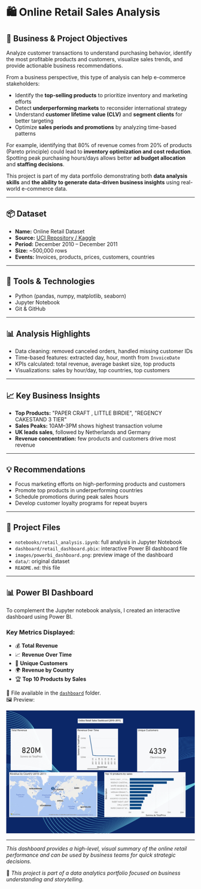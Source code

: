 # 🛍️ Online Retail Sales Analysis

## 🎯 Business & Project Objectives

Analyze customer transactions to understand purchasing behavior, identify the most profitable products and customers, visualize sales trends, and provide actionable business recommendations.

From a business perspective, this type of analysis can help e-commerce stakeholders:
- Identify the **top-selling products** to prioritize inventory and marketing efforts
- Detect **underperforming markets** to reconsider international strategy
- Understand **customer lifetime value (CLV)** and **segment clients** for better targeting
- Optimize **sales periods and promotions** by analyzing time-based patterns

For example, identifying that 80% of revenue comes from 20% of products (Pareto principle) could lead to **inventory optimization and cost reduction**. Spotting peak purchasing hours/days allows better **ad budget allocation** and **staffing decisions**.

This project is part of my data portfolio demonstrating both **data analysis skills** and **the ability to generate data-driven business insights** using real-world e-commerce data.

---

## 📦 Dataset

- **Name:** Online Retail Dataset  
- **Source:** [UCI Repository / Kaggle](https://www.kaggle.com/datasets/carrie1/ecommerce-data)  
- **Period:** December 2010 – December 2011  
- **Size:** ~500,000 rows  
- **Events:** Invoices, products, prices, customers, countries

---

## 🧰 Tools & Technologies

- Python (pandas, numpy, matplotlib, seaborn)
- Jupyter Notebook
- Git & GitHub

---

## 📊 Analysis Highlights

- Data cleaning: removed canceled orders, handled missing customer IDs  
- Time-based features: extracted day, hour, month from `InvoiceDate`  
- KPIs calculated: total revenue, average basket size, top products  
- Visualizations: sales by hour/day, top countries, top customers

---

## 📈 Key Business Insights

- **Top Products:** "PAPER CRAFT , LITTLE BIRDIE", "REGENCY CAKESTAND 3 TIER"  
- **Sales Peaks:** 10AM–3PM shows highest transaction volume  
- **UK leads sales**, followed by Netherlands and Germany  
- **Revenue concentration:** few products and customers drive most revenue

---

## 💡 Recommendations

- Focus marketing efforts on high-performing products and customers  
- Promote top products in underperforming countries  
- Schedule promotions during peak sales hours  
- Develop customer loyalty programs for repeat buyers

---


## 📎 Project Files

- `notebooks/retail_analysis.ipynb`: full analysis in Jupyter Notebook  
- `dashboard/retail_dashboard.pbix`: interactive Power BI dashboard file  
- `images/powerbi_dashboard.png`: preview image of the dashboard  
- `data/`: original dataset  
- `README.md`: this file

---

## 📊 Power BI Dashboard 

To complement the Jupyter notebook analysis, I created an interactive dashboard using Power BI.

### Key Metrics Displayed:
- 💰 **Total Revenue**
- 📈 **Revenue Over Time**
- 👤 **Unique Customers**
- 🌍 **Revenue by Country**
- 🏆 **Top 10 Products by Sales**

📂 File available in the [`dashboard`](./dashboard/retail_dashboard.pbix) folder.  
🖼️ Preview:

![Power BI Dashboard](./images/powerbi_dashboard.png)

---

*This dashboard provides a high-level, visual summary of the online retail performance and can be used by business teams for quick strategic decisions.*


📌 *This project is part of a data analytics portfolio focused on business understanding and storytelling.*
